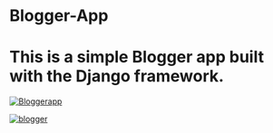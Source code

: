 # Blogger-App


# This is a simple Blogger app built with the Django framework.


<a href="https://ibb.co/xH8GtqS"><img src="https://i.ibb.co/bJRLM5g/Bloggerapp.png" alt="Bloggerapp" border="0"></a>



<a href="https://ibb.co/jvnS1Z7"><img src="https://i.ibb.co/WWmLYpS/blogger.png" alt="blogger" border="0">
